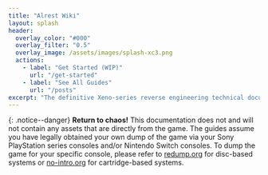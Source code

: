 ```yaml
---
title: "Alrest Wiki"
layout: splash
header:
  overlay_color: "#000"
  overlay_filter: "0.5"
  overlay_image: /assets/images/splash-xc3.png
  actions:
    - label: "Get Started (WIP)"
      url: "/get-started"
    - label: "See All Guides"
      url: "/posts"
excerpt: "The definitive Xeno-series reverse engineering technical documentations. Everything ranging from asset documentations and how-tos."
---
```


{: .notice--danger}
**Return to chaos!**
This documentation does not and will not contain any assets that are directly from the game. The guides assume you have legally obtained your own dump of the game via your Sony PlayStation series consoles and/or Nintendo Switch consoles. To dump the game for your specific console, please refer to [redump.org](http://wiki.redump.org/index.php?title=Dumping_Guides) for disc-based systems or [no-intro.org](https://wiki.no-intro.org/index.php?title=Dumping_Guides) for cartridge-based systems.